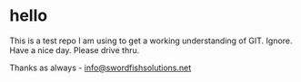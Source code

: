 # hello
This is a test repo I am using to get a working understanding of GIT. Ignore. Have a nice day. Please drive thru.

Thanks as always - 
info@swordfishsolutions.net

